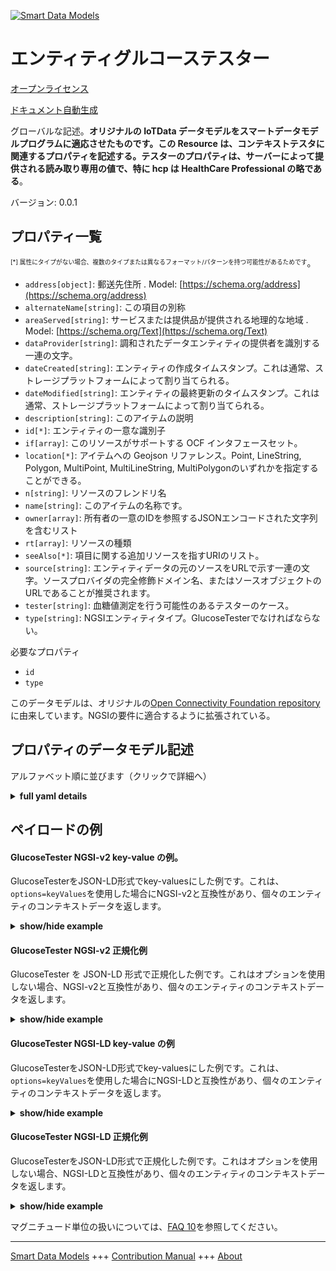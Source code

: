 <!-- 10-Header -->  
[![Smart Data Models](https://smartdatamodels.org/wp-content/uploads/2022/01/SmartDataModels_logo.png "Logo")](https://smartdatamodels.org)  
エンティティグルコーステスター  
===============<!-- /10-Header -->  
<!-- 15-License -->  
[オープンライセンス](https://github.com/smart-data-models//dataModel.OCF/blob/master/GlucoseTester/LICENSE.md)  
[ドキュメント自動生成](https://docs.google.com/presentation/d/e/2PACX-1vTs-Ng5dIAwkg91oTTUdt8ua7woBXhPnwavZ0FxgR8BsAI_Ek3C5q97Nd94HS8KhP-r_quD4H0fgyt3/pub?start=false&loop=false&delayms=3000#slide=id.gb715ace035_0_60)  
<!-- /15-License -->  
<!-- 20-Description -->  
グローバルな記述。**オリジナルの IoTData データモデルをスマートデータモデルプログラムに適応させたものです。この Resource は、コンテキストテスタに関連するプロパティを記述する。テスターのプロパティは、サーバーによって提供される読み取り専用の値で、特に hcp は HealthCare Professional の略である**。  
バージョン: 0.0.1  
<!-- /20-Description -->  
<!-- 30-PropertiesList -->  

## プロパティ一覧  

<sup><sub>[*] 属性にタイプがない場合、複数のタイプまたは異なるフォーマット/パターンを持つ可能性があるためです</sub></sup>。  
- `address[object]`: 郵送先住所  . Model: [https://schema.org/address](https://schema.org/address)- `alternateName[string]`: この項目の別称  - `areaServed[string]`: サービスまたは提供品が提供される地理的な地域  . Model: [https://schema.org/Text](https://schema.org/Text)- `dataProvider[string]`: 調和されたデータエンティティの提供者を識別する一連の文字。  - `dateCreated[string]`: エンティティの作成タイムスタンプ。これは通常、ストレージプラットフォームによって割り当てられる。  - `dateModified[string]`: エンティティの最終更新のタイムスタンプ。これは通常、ストレージプラットフォームによって割り当てられる。  - `description[string]`: このアイテムの説明  - `id[*]`: エンティティの一意な識別子  - `if[array]`: このリソースがサポートする OCF インタフェースセット。  - `location[*]`: アイテムへの Geojson リファレンス。Point, LineString, Polygon, MultiPoint, MultiLineString, MultiPolygonのいずれかを指定することができる。  - `n[string]`: リソースのフレンドリ名  - `name[string]`: このアイテムの名称です。  - `owner[array]`: 所有者の一意のIDを参照するJSONエンコードされた文字列を含むリスト  - `rt[array]`: リソースの種類  - `seeAlso[*]`: 項目に関する追加リソースを指すURIのリスト。  - `source[string]`: エンティティデータの元のソースをURLで示す一連の文字。ソースプロバイダの完全修飾ドメイン名、またはソースオブジェクトのURLであることが推奨されます。  - `tester[string]`: 血糖値測定を行う可能性のあるテスターのケース。  - `type[string]`: NGSIエンティティタイプ。GlucoseTesterでなければならない。  <!-- /30-PropertiesList -->  
<!-- 35-RequiredProperties -->  
必要なプロパティ  
- `id`  - `type`  <!-- /35-RequiredProperties -->  
<!-- 40-RequiredProperties -->  
このデータモデルは、オリジナルの[Open Connectivity Foundation repository](https://github.com/openconnectivityfoundation/IoTDataModels)に由来しています。NGSIの要件に適合するように拡張されている。  
<!-- /40-RequiredProperties -->  
<!-- 50-DataModelHeader -->  
## プロパティのデータモデル記述  
アルファベット順に並びます（クリックで詳細へ）  
<!-- /50-DataModelHeader -->  
<!-- 60-ModelYaml -->  
<details><summary><strong>full yaml details</strong></summary>    
```yaml  
GlucoseTester:    
  description: 'Smart Data Models Program adaptation of the original IoTData data Models. This Resource describes the Properties associated with context tester. The tester Property is a read-only value that is provided by the Server where especially hcp stands for HealthCare Professional.'    
  properties:    
    address:    
      description: 'The mailing address'    
      properties:    
        addressCountry:    
          description: 'Property. The country. For example, Spain. Model:''https://schema.org/addressCountry'''    
          type: string    
        addressLocality:    
          description: 'Property. The locality in which the street address is, and which is in the region. Model:''https://schema.org/addressLocality'''    
          type: string    
        addressRegion:    
          description: 'Property. The region in which the locality is, and which is in the country. Model:''https://schema.org/addressRegion'''    
          type: string    
        postOfficeBoxNumber:    
          description: 'Property. The post office box number for PO box addresses. For example, 03578. Model:''https://schema.org/postOfficeBoxNumber'''    
          type: string    
        postalCode:    
          description: 'Property. The postal code. For example, 24004. Model:''https://schema.org/https://schema.org/postalCode'''    
          type: string    
        streetAddress:    
          description: 'Property. The street address. Model:''https://schema.org/streetAddress'''    
          type: string    
      type: object    
      x-ngsi:    
        model: https://schema.org/address    
        type: Property    
    alternateName:    
      description: 'An alternative name for this item'    
      type: string    
      x-ngsi:    
        type: Property    
    areaServed:    
      description: 'The geographic area where a service or offered item is provided'    
      type: string    
      x-ngsi:    
        model: https://schema.org/Text    
        type: Property    
    dataProvider:    
      description: 'A sequence of characters identifying the provider of the harmonised data entity.'    
      type: string    
      x-ngsi:    
        type: Property    
    dateCreated:    
      description: 'Entity creation timestamp. This will usually be allocated by the storage platform.'    
      format: date-time    
      type: string    
      x-ngsi:    
        type: Property    
    dateModified:    
      description: 'Timestamp of the last modification of the entity. This will usually be allocated by the storage platform.'    
      format: date-time    
      type: string    
      x-ngsi:    
        type: Property    
    description:    
      description: 'A description of this item'    
      type: string    
      x-ngsi:    
        type: Property    
    id:    
      anyOf: &glucosetester_-_properties_-_owner_-_items_-_anyof    
        - description: 'Property. Identifier format of any NGSI entity'    
          maxLength: 256    
          minLength: 1    
          pattern: ^[\w\-\.\{\}\$\+\*\[\]`|~^@!,:\\]+$    
          type: string    
        - description: 'Property. Identifier format of any NGSI entity'    
          format: uri    
          type: string    
      description: 'Unique identifier of the entity'    
      x-ngsi:    
        type: Property    
    if:    
      description: 'The OCF Interface set supported by this Resource'    
      items:    
        enum:    
          - oic.if.r    
          - oic.if.baseline    
        maxLength: 64    
        type: string    
      minItems: 1    
      readOnly: true    
      type: array    
      uniqueItems: true    
      x-ngsi:    
        type: Property    
    location:    
      description: 'Geojson reference to the item. It can be Point, LineString, Polygon, MultiPoint, MultiLineString or MultiPolygon'    
      oneOf:    
        - description: 'Geoproperty. Geojson reference to the item. Point'    
          properties:    
            bbox:    
              items:    
                type: number    
              minItems: 4    
              type: array    
            coordinates:    
              items:    
                type: number    
              minItems: 2    
              type: array    
            type:    
              enum:    
                - Point    
              type: string    
          required:    
            - type    
            - coordinates    
          title: 'GeoJSON Point'    
          type: object    
        - description: 'Geoproperty. Geojson reference to the item. LineString'    
          properties:    
            bbox:    
              items:    
                type: number    
              minItems: 4    
              type: array    
            coordinates:    
              items:    
                items:    
                  type: number    
                minItems: 2    
                type: array    
              minItems: 2    
              type: array    
            type:    
              enum:    
                - LineString    
              type: string    
          required:    
            - type    
            - coordinates    
          title: 'GeoJSON LineString'    
          type: object    
        - description: 'Geoproperty. Geojson reference to the item. Polygon'    
          properties:    
            bbox:    
              items:    
                type: number    
              minItems: 4    
              type: array    
            coordinates:    
              items:    
                items:    
                  items:    
                    type: number    
                  minItems: 2    
                  type: array    
                minItems: 4    
                type: array    
              type: array    
            type:    
              enum:    
                - Polygon    
              type: string    
          required:    
            - type    
            - coordinates    
          title: 'GeoJSON Polygon'    
          type: object    
        - description: 'Geoproperty. Geojson reference to the item. MultiPoint'    
          properties:    
            bbox:    
              items:    
                type: number    
              minItems: 4    
              type: array    
            coordinates:    
              items:    
                items:    
                  type: number    
                minItems: 2    
                type: array    
              type: array    
            type:    
              enum:    
                - MultiPoint    
              type: string    
          required:    
            - type    
            - coordinates    
          title: 'GeoJSON MultiPoint'    
          type: object    
        - description: 'Geoproperty. Geojson reference to the item. MultiLineString'    
          properties:    
            bbox:    
              items:    
                type: number    
              minItems: 4    
              type: array    
            coordinates:    
              items:    
                items:    
                  items:    
                    type: number    
                  minItems: 2    
                  type: array    
                minItems: 2    
                type: array    
              type: array    
            type:    
              enum:    
                - MultiLineString    
              type: string    
          required:    
            - type    
            - coordinates    
          title: 'GeoJSON MultiLineString'    
          type: object    
        - description: 'Geoproperty. Geojson reference to the item. MultiLineString'    
          properties:    
            bbox:    
              items:    
                type: number    
              minItems: 4    
              type: array    
            coordinates:    
              items:    
                items:    
                  items:    
                    items:    
                      type: number    
                    minItems: 2    
                    type: array    
                  minItems: 4    
                  type: array    
                type: array    
              type: array    
            type:    
              enum:    
                - MultiPolygon    
              type: string    
          required:    
            - type    
            - coordinates    
          title: 'GeoJSON MultiPolygon'    
          type: object    
      x-ngsi:    
        type: Geoproperty    
    n:    
      description: 'Friendly name of the Resource'    
      maxLength: 64    
      readOnly: true    
      type: string    
      x-ngsi:    
        type: Property    
    name:    
      description: 'The name of this item.'    
      type: string    
      x-ngsi:    
        type: Property    
    owner:    
      description: 'A List containing a JSON encoded sequence of characters referencing the unique Ids of the owner(s)'    
      items:    
        anyOf: *glucosetester_-_properties_-_owner_-_items_-_anyof    
        description: 'Property. Unique identifier of the entity'    
      type: array    
      x-ngsi:    
        type: Property    
    rt:    
      description: 'Resource Type'    
      items:    
        enum:    
          - oic.r.glucose.tester    
        maxLength: 64    
        type: string    
      minItems: 1    
      readOnly: true    
      type: array    
      uniqueItems: true    
      x-ngsi:    
        type: Property    
    seeAlso:    
      description: 'list of uri pointing to additional resources about the item'    
      oneOf:    
        - items:    
            format: uri    
            type: string    
          minItems: 1    
          type: array    
        - format: uri    
          type: string    
      x-ngsi:    
        type: Property    
    source:    
      description: 'A sequence of characters giving the original source of the entity data as a URL. Recommended to be the fully qualified domain name of the source provider, or the URL to the source object.'    
      type: string    
      x-ngsi:    
        type: Property    
    tester:    
      description: 'The possible cases of testers who may perform the blood sugar measurement.'    
      enum:    
        - self    
        - hcp    
        - lab    
      readOnly: true    
      type: string    
      x-ngsi:    
        type: Property    
    type:    
      description: 'NGSI entity type. It has to be GlucoseTester'    
      enum:    
        - GlucoseTester    
      type: string    
      x-ngsi:    
        type: Property    
  required:    
    - id    
    - type    
  type: object    
  x-derived-from: https://github.com/OpenInterConnect/IoTDataModels/blob/master/GlucoseTesterResURI.swagger.json    
  x-disclaimer: 'Redistribution and use in source and binary forms, with or without modification, are permitted  provided that the license conditions are met. Copyleft (c) 2021 Contributors to Smart Data Models Program'    
  x-license-url: https://github.com/smart-data-models/dataModel.OCF/blob/master/GlucoseTester/LICENSE.md    
  x-model-schema: https://smart-data-models.github.io/dataModel.IoTDataModels/GlucoseTester/schema.json    
  x-model-tags: OCF    
  x-version: 0.0.1    
```  
</details>    
<!-- /60-ModelYaml -->  
<!-- 70-MiddleNotes -->  
<!-- /70-MiddleNotes -->  
<!-- 80-Examples -->  
## ペイロードの例  
#### GlucoseTester NGSI-v2 key-value の例。  
GlucoseTesterをJSON-LD形式でkey-valuesにした例です。これは、`options=keyValues`を使用した場合にNGSI-v2と互換性があり、個々のエンティティのコンテキストデータを返します。  
<details><summary><strong>show/hide example</strong></summary>    
```json  
{  
  "id": "urn:ngsi-ld:GlucoseTester:id:NYRG:29308322",  
  "dateCreated": "1980-11-08T18:27:08Z",  
  "dateModified": "2014-03-28T16:12:00Z",  
  "source": "Time like management low agree language knowledge. Answer term enjoy career well knowledge material. Strategy decade week theory.",  
  "name": "Break age my audience budget behavior mention. Organization involve become example fast.",  
  "alternateName": "Who total than leg. Which everybody sit sit structure doctor physical.",  
  "description": "Someone choice minute fact kid. Social professor bring race matter save create.",  
  "dataProvider": "Capital particular away realize operation. Common tree number wear exactly difficult. Evidence lead red without risk small half.",  
  "owner": [  
    "urn:ngsi-ld:GlucoseTester:items:KDOJ:82541574",  
    "urn:ngsi-ld:GlucoseTester:items:TXYP:18981011"  
  ],  
  "seeAlso": [  
    "urn:ngsi-ld:GlucoseTester:items:RMSY:70339406",  
    "urn:ngsi-ld:GlucoseTester:items:RLTE:72455890"  
  ],  
  "location": {  
    "type": "Point",  
    "coordinates": [  
      75.3523795,  
      -77.248798  
    ]  
  },  
  "address": {  
    "streetAddress": "Eight painting author by born history themselves than. Father century sound role together professor both.",  
    "addressLocality": "Throughout eat another I drug democratic gas great. Detail too election physical concern positive particularly. Church face blue skill center despite stage.",  
    "addressRegion": "Score writer teach night again space defense. Use scientist claim pressure family. Season politics talk others. Likely decade size know.",  
    "addressCountry": "Decide effort simple personal. Middle young their people professor physical.",  
    "postalCode": "Determine effort quality many trouble public current too. Agree tree this together occur draw need. Point current number animal. Current many phone world bank ahead fire.",  
    "postOfficeBoxNumber": "Republican try hit. Fall family approach thing issue type single. Cultural away least major someone. Prevent dog none different environment create."  
  },  
  "areaServed": "Among my plant oil question able protect forget. Democrat drive find pick."  
}  
```  
</details>  
#### GlucoseTester NGSI-v2 正規化例  
GlucoseTester を JSON-LD 形式で正規化した例です。これはオプションを使用しない場合、NGSI-v2と互換性があり、個々のエンティティのコンテキストデータを返します。  
<details><summary><strong>show/hide example</strong></summary>    
```json  
{  
  "id": {  
    "type": "string",  
    "value": "urn:ngsi-ld:GlucoseTester:id:NYRG:29308322"  
  },  
  "dateCreated": {  
    "format": "date-time",  
    "type": "string",  
    "value": "1980-11-08T18:27:08Z"  
  },  
  "dateModified": {  
    "format": "date-time",  
    "type": "string",  
    "value": "2014-03-28T16:12:00Z"  
  },  
  "source": {  
    "type": "string",  
    "value": "Time like management low agree language knowledge. Answer term enjoy career well knowledge material. Strategy decade week theory."  
  },  
  "name": {  
    "type": "string",  
    "value": "Break age my audience budget behavior mention. Organization involve become example fast."  
  },  
  "alternateName": {  
    "type": "string",  
    "value": "Who total than leg. Which everybody sit sit structure doctor physical."  
  },  
  "description": {  
    "type": "string",  
    "value": "Someone choice minute fact kid. Social professor bring race matter save create."  
  },  
  "dataProvider": {  
    "type": "string",  
    "value": "Capital particular away realize operation. Common tree number wear exactly difficult. Evidence lead red without risk small half."  
  },  
  "owner": {  
    "type": "array",  
    "value": [  
      "urn:ngsi-ld:GlucoseTester:items:KDOJ:82541574",  
      "urn:ngsi-ld:GlucoseTester:items:TXYP:18981011"  
    ]  
  },  
  "seeAlso": {  
    "type": "array",  
    "value": [  
      "urn:ngsi-ld:GlucoseTester:items:RMSY:70339406",  
      "urn:ngsi-ld:GlucoseTester:items:RLTE:72455890"  
    ]  
  },  
  "location": {  
    "type": "object",  
    "value": {  
      "type": "Point",  
      "coordinates": [  
        75.3523795,  
        -77.248798  
      ]  
    }  
  },  
  "address": {  
    "type": "object",  
    "value": {  
      "streetAddress": "Eight painting author by born history themselves than. Father century sound role together professor both.",  
      "addressLocality": "Throughout eat another I drug democratic gas great. Detail too election physical concern positive particularly. Church face blue skill center despite stage.",  
      "addressRegion": "Score writer teach night again space defense. Use scientist claim pressure family. Season politics talk others. Likely decade size know.",  
      "addressCountry": "Decide effort simple personal. Middle young their people professor physical.",  
      "postalCode": "Determine effort quality many trouble public current too. Agree tree this together occur draw need. Point current number animal. Current many phone world bank ahead fire.",  
      "postOfficeBoxNumber": "Republican try hit. Fall family approach thing issue type single. Cultural away least major someone. Prevent dog none different environment create."  
    }  
  },  
  "areaServed": {  
    "type": "string",  
    "value": "Among my plant oil question able protect forget. Democrat drive find pick."  
  }  
}  
```  
</details>  
#### GlucoseTester NGSI-LD key-value の例  
GlucoseTesterをJSON-LD形式でkey-valuesにした例です。これは、`options=keyValues`を使用した場合にNGSI-LDと互換性があり、個々のエンティティのコンテキストデータを返します。  
<details><summary><strong>show/hide example</strong></summary>    
```json  
{  
    "id": "urn:ngsi-ld:GlucoseTester:id:NYRG:29308322",  
    "dateCreated": "1980-11-08T18:27:08Z",  
    "dateModified": "2014-03-28T16:12:00Z",  
    "source": "Time like management low agree language knowledge. Answer term enjoy career well knowledge material. Strategy decade week theory.",  
    "name": "Break age my audience budget behavior mention. Organization involve become example fast.",  
    "alternateName": "Who total than leg. Which everybody sit sit structure doctor physical.",  
    "description": "Someone choice minute fact kid. Social professor bring race matter save create.",  
    "dataProvider": "Capital particular away realize operation. Common tree number wear exactly difficult. Evidence lead red without risk small half.",  
    "owner": [  
        "urn:ngsi-ld:GlucoseTester:items:KDOJ:82541574",  
        "urn:ngsi-ld:GlucoseTester:items:TXYP:18981011"  
    ],  
    "seeAlso": [  
        "urn:ngsi-ld:GlucoseTester:items:RMSY:70339406",  
        "urn:ngsi-ld:GlucoseTester:items:RLTE:72455890"  
    ],  
    "location": {  
        "type": "Point",  
        "coordinates": [  
            75.3523795,  
            -77.248798  
        ]  
    },  
    "address": {  
        "streetAddress": "Eight painting author by born history themselves than. Father century sound role together professor both.",  
        "addressLocality": "Throughout eat another I drug democratic gas great. Detail too election physical concern positive particularly. Church face blue skill center despite stage.",  
        "addressRegion": "Score writer teach night again space defense. Use scientist claim pressure family. Season politics talk others. Likely decade size know.",  
        "addressCountry": "Decide effort simple personal. Middle young their people professor physical.",  
        "postalCode": "Determine effort quality many trouble public current too. Agree tree this together occur draw need. Point current number animal. Current many phone world bank ahead fire.",  
        "postOfficeBoxNumber": "Republican try hit. Fall family approach thing issue type single. Cultural away least major someone. Prevent dog none different environment create."  
    },  
    "areaServed": "Among my plant oil question able protect forget. Democrat drive find pick.",  
    "@context": [  
        "https://smartdatamodels.org/context.jsonld",  
        "https://raw.githubusercontent.com/smart-data-models/dataModel.OCF/master/context.jsonld"  
    ]  
}  
```  
</details>  
#### GlucoseTester NGSI-LD 正規化例  
GlucoseTesterをJSON-LD形式で正規化した例です。これはオプションを使用しない場合、NGSI-LDと互換性があり、個々のエンティティのコンテキストデータを返します。  
<details><summary><strong>show/hide example</strong></summary>    
```json  
{  
    "id": "urn:ngsi-ld:GlucoseTester:id:XEDG:50059607",  
    "dateCreated": {  
        "type": "Property",  
        "value": {  
            "@type": "DateTime",  
            "@value": "2016-11-13T14:32:51Z"  
        }  
    },  
    "dateModified": {  
        "type": "Property",  
        "value": {  
            "@type": "DateTime",  
            "@value": "2019-11-24T17:05:51Z"  
        }  
    },  
    "source": {  
        "type": "Property",  
        "value": "Ability relate state at. Old him include reason less example. Own yard brother central defense. Glass success thousand class explain me."  
    },  
    "name": {  
        "type": "Property",  
        "value": "Key girl culture view hundred model."  
    },  
    "alternateName": {  
        "type": "Property",  
        "value": "Republican away central. Practice often manage Congress model least."  
    },  
    "description": {  
        "type": "Property",  
        "value": "Message reveal discussion. Tree on go small law. Surface office inside American so fact."  
    },  
    "dataProvider": {  
        "type": "Property",  
        "value": "Every she serious level run. Machine again you term once up place."  
    },  
    "owner": {  
        "type": "Property",  
        "value": [  
            "urn:ngsi-ld:GlucoseTester:items:PYHU:37732903",  
            "urn:ngsi-ld:GlucoseTester:items:LFMT:25283830"  
        ]  
    },  
    "seeAlso": {  
        "type": "Property",  
        "value": [  
            "urn:ngsi-ld:GlucoseTester:items:QILE:91116266"  
        ]  
    },  
    "location": {  
        "type": "Property",  
        "value": {  
            "type": "Point",  
            "coordinates": [  
                -73.307678,  
                79.131281  
            ]  
        }  
    },  
    "address": {  
        "type": "Property",  
        "value": {  
            "streetAddress": "Tend health begin because without would. Indeed time difference box last federal leave. Figure smile great unit.",  
            "addressLocality": "President ground catch argue accept especially. Allow magazine floor ago various PM. Billion once maintain student.",  
            "addressRegion": "Friend show project in president before truth maybe.",  
            "addressCountry": "Forget ten worry unit stand yes entire. Situation west per body skin policy TV stop. Alone pick world its power bag human.",  
            "postalCode": "Back area early. Issue firm message break.",  
            "postOfficeBoxNumber": "Meet new same with natural side. Green turn accept ask call. Standard community weight get political."  
        }  
    },  
    "areaServed": {  
        "type": "Property",  
        "value": "Fine case star. Hand really surface skill agreement produce. Author become another economy through bring."  
    },  
    "@context": [  
        "https://smartdatamodels.org/context.jsonld",  
        "https://raw.githubusercontent.com/smart-data-models/dataModel.OCF/master/context.jsonld"  
    ]  
}  
```  
</details><!-- /80-Examples -->  
<!-- 90-FooterNotes -->  
<!-- /90-FooterNotes -->  
<!-- 95-Units -->  
マグニチュード単位の扱いについては、[FAQ 10](https://smartdatamodels.org/index.php/faqs/)を参照してください。  
<!-- /95-Units -->  
<!-- 97-LastFooter -->  
---  
[Smart Data Models](https://smartdatamodels.org) +++ [Contribution Manual](https://bit.ly/contribution_manual) +++ [About](https://bit.ly/Introduction_SDM)<!-- /97-LastFooter -->  
